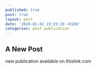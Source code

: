 ```yaml
---
published: true
post: true
layout: post
date: '2020-01-02 19:19:20 +0100'
categories: post publication
---
```

## A New Post

new publication available on thislink.com
